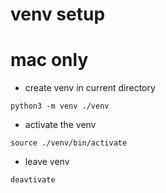 # venv setup
# mac only 

* create venv in current directory 
```
python3 -m venv ./venv
```

* activate the venv 
```
source ./venv/bin/activate
```


* leave venv 
````
deavtivate
